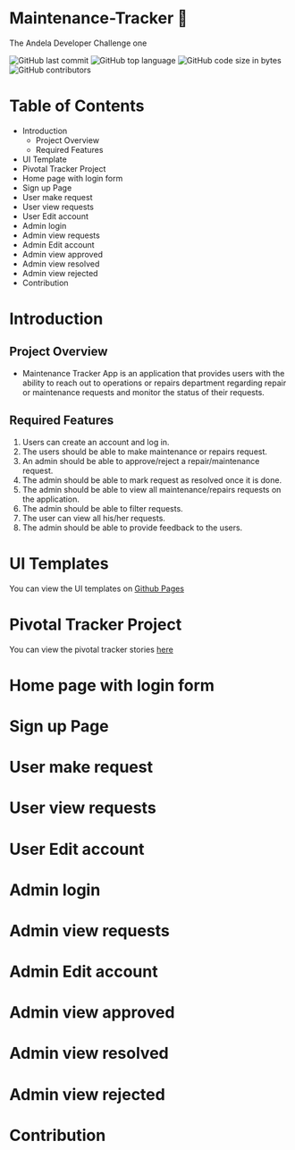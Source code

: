 # Maintenance-Tracker :hammer:

The Andela Developer Challenge one

![GitHub last commit](https://img.shields.io/github/last-commit/paulkitonyi/Maintenance-Tracker/develop.svg)
![GitHub top language](https://img.shields.io/github/languages/top/paulkitonyi/Maintenance-Tracker.svg)
![GitHub code size in bytes](https://img.shields.io/github/languages/code-size/paulkitonyi/Maintenance-Tracker.svg)
![GitHub contributors](https://img.shields.io/github/contributors/paulkitonyi/Maintenance-Tracker.svg)

# Table of Contents
* Introduction
    * Project Overview
    * Required Features
* UI Template
* Pivotal Tracker Project
* Home page with login form
* Sign up Page
* User make request
* User view requests
* User Edit account
* Admin login
* Admin view requests
* Admin Edit account
* Admin view approved
* Admin view resolved
* Admin view rejected
* Contribution

# Introduction

## Project Overview
- Maintenance Tracker App is an application that provides users with the ability to reach out to
operations or repairs department regarding repair or maintenance requests and monitor the
status of their requests.

## Required Features
1. Users can create an account and log in.
1. The users should be able to make maintenance or repairs request.
1. An admin should be able to approve/reject a repair/maintenance request.
1. The admin should be able to mark request as resolved once it is done.
1. The admin should be able to view all maintenance/repairs requests on the application.
1. The admin should be able to filter requests.
1. The user can view all his/her requests.
1. The admin should be able to provide feedback to the users.

# UI Templates
You can view the UI templates on [Github Pages](https://paulkitonyi.github.io/Maintenance-Tracker/)

# Pivotal Tracker Project
You can view the pivotal tracker stories [here](https://www.pivotaltracker.com/n/projects/2173306)

# Home page with login form
# Sign up Page
# User make request
# User view requests
# User Edit account
# Admin login
# Admin view requests
# Admin Edit account
# Admin view approved
# Admin view resolved
# Admin view rejected
# Contribution

